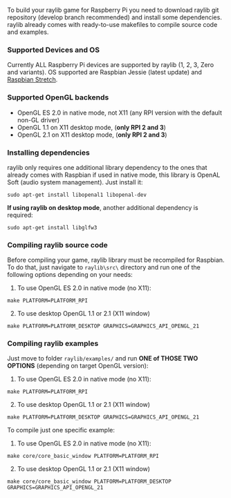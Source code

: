 To build your raylib game for Raspberry Pi you need to download raylib git repository (develop branch recommended) and install some dependencies. raylib already comes with ready-to-use makefiles to compile source code and examples.

### Supported Devices and OS

Currently ALL Raspberry Pi devices are supported by raylib (1, 2, 3, Zero and variants). OS supported are Raspbian Jessie (latest update) and [Raspbian Stretch](https://www.raspberrypi.org/downloads/raspbian/).

### Supported OpenGL backends

 - OpenGL ES 2.0 in native mode, not X11 (any RPI version with the default non-GL driver)
 - OpenGL 1.1 on X11 desktop mode, (**only RPI 2 and 3**)
 - OpenGL 2.1 on X11 desktop mode, (**only RPI 2 and 3**)

### Installing dependencies

raylib only requires one additional library dependency to the ones that already comes with Raspbian if used in native mode, this library is OpenAL Soft (audio system management). Just install it:

    sudo apt-get install libopenal1 libopenal-dev

**If using raylib on desktop mode**, another additional dependency is required:

    sudo apt-get install libglfw3

### Compiling raylib source code

Before compiling your game, raylib library must be recompiled for Raspbian. To do that, just navigate to `raylib\src\` directory and run one of the following options depending on your needs:

1. To use OpenGL ES 2.0 in native mode (no X11):
```
make PLATFORM=PLATFORM_RPI
```
2. To use desktop OpenGL 1.1 or 2.1 (X11 window)
```
make PLATFORM=PLATFORM_DESKTOP GRAPHICS=GRAPHICS_API_OPENGL_21
```

### Compiling raylib examples

Just move to folder `raylib/examples/` and run **ONE of THOSE TWO OPTIONS** (depending on target OpenGL version):

1. To use OpenGL ES 2.0 in native mode (no X11):
```
make PLATFORM=PLATFORM_RPI
```
2. To use desktop OpenGL 1.1 or 2.1 (X11 window)
```
make PLATFORM=PLATFORM_DESKTOP GRAPHICS=GRAPHICS_API_OPENGL_21
```

To compile just one specific example:

1. To use OpenGL ES 2.0 in native mode (no X11):
```
make core/core_basic_window PLATFORM=PLATFORM_RPI
```
2. To use desktop OpenGL 1.1 or 2.1 (X11 window)
```
make core/core_basic_window PLATFORM=PLATFORM_DESKTOP GRAPHICS=GRAPHICS_API_OPENGL_21
```